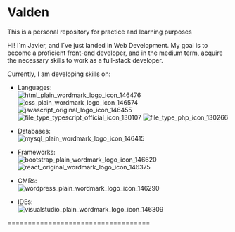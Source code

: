 # Valden
This is a personal repository for practice and learning purposes

Hi! I´m Javier, and I´ve just landed in Web Development. My goal is to become a proficient front-end developer, and in the medium term, acquire the necessary skills to work as a full-stack developer.

Currently, I am developing skills on:
- Languages:<br>
![html_plain_wordmark_logo_icon_146476](https://github.com/Valden-jta/Valden/assets/148378445/3ca623e5-24d6-4a7b-af44-ee41bb8c8c72)
![css_plain_wordmark_logo_icon_146574](https://github.com/Valden-jta/Valden/assets/148378445/5ac266d7-6e68-455b-8547-faf48717ec15)
![javascript_original_logo_icon_146455](https://github.com/Valden-jta/Valden/assets/148378445/72c1e47e-e2ec-4ac8-81b8-98aaf8213996)
![file_type_typescript_official_icon_130107](https://github.com/Valden-jta/Valden/assets/148378445/5964c3c5-d3ad-40cd-b231-3b80de8318ca)
![file_type_php_icon_130266](https://github.com/Valden-jta/Valden/assets/148378445/5189c5c1-40b7-4c95-a8a9-917e7f8cfaf9)

- Databases:<br>
![mysql_plain_wordmark_logo_icon_146415](https://github.com/Valden-jta/Valden/assets/148378445/4897a262-0bae-42c8-aa46-f8e13082a4bf)

- Frameworks:<br>
![bootstrap_plain_wordmark_logo_icon_146620](https://github.com/Valden-jta/Valden/assets/148378445/5a659a12-31b6-4b8f-b7dc-c645fea4cc2b)
![react_original_wordmark_logo_icon_146375](https://github.com/Valden-jta/Valden/assets/148378445/6193302e-531c-4ddb-beaa-6c0eb8c66972)

- CMRs:<br>
![wordpress_plain_wordmark_logo_icon_146290](https://github.com/Valden-jta/Valden/assets/148378445/1226a35e-ded6-470e-9a6c-e23b25baa07c)

- IDEs:<br>
![visualstudio_plain_wordmark_logo_icon_146309](https://github.com/Valden-jta/Valden/assets/148378445/61da2810-6f03-4fa3-beff-7faaad3b6c9d)

===================================
